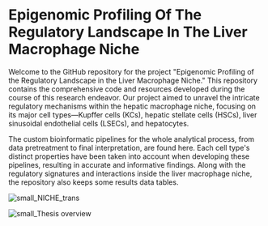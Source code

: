 # Epigenomic Profiling Of The Regulatory Landscape In The Liver Macrophage Niche

Welcome to the GitHub repository for the project "Epigenomic Profiling of the Regulatory Landscape in the Liver Macrophage Niche." This repository contains the comprehensive code and resources developed during the course of this research endeavor. Our project aimed to unravel the intricate regulatory mechanisms within the hepatic macrophage niche, focusing on its major cell types—Kupffer cells (KCs), hepatic stellate cells (HSCs), liver sinusoidal endothelial cells (LSECs), and hepatocytes.

The custom bioinformatic pipelines for the whole analytical process, from data pretreatment to final interpretation, are found here. Each cell type's distinct properties have been taken into account when developing these pipelines, resulting in accurate and informative findings. Along with the regulatory signatures and interactions inside the liver macrophage niche, the repository also keeps some results data tables.

![small_NICHE_trans](https://github.com/joelpablos/Epigenetics-Liver-Macrophage-Niche/assets/27351828/4ca59668-bcc1-4b27-a63d-4387b44bc8c8)

![small_Thesis overview](https://github.com/joelpablos/Epigenetics-Liver-Macrophage-Niche/assets/27351828/48d5e96c-e420-43b4-b252-39bb5d4f31b3)





